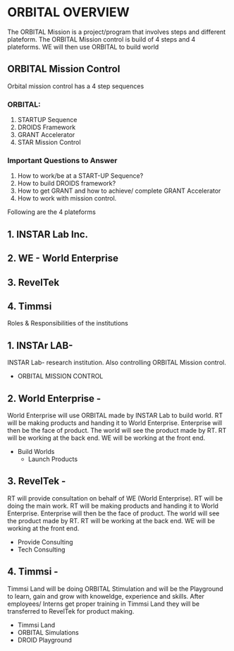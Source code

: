 # ORBITAL OVERVIEW 

The ORBITAL Mission is a project/program that involves steps and different plateform.
The ORBITAL Mission control is build of 4 steps and 4 plateforms. 
WE will then use ORBITAL to build world

## ORBITAL Mission Control
Orbital mission control has a 4 step sequences
 
### ORBITAL:
1. STARTUP Sequence
2. DROIDS Framework
3. GRANT Accelerator
4. STAR Mission Control

### Important Questions to Answer
1. How to work/be at a START-UP Sequence? 
2. How to build DROIDS framework?
3. How to get GRANT and how to achieve/ complete GRANT Accelerator
4. How to work with mission control. 


Following are the 4 plateforms

## 1. INSTAR Lab Inc.
## 2. WE - World Enterprise 
## 3. RevelTek
## 4. Timmsi 

Roles & Responsibilities of the institutions 

## 1. INSTAr LAB- 
INSTAR Lab- research institution. Also controlling ORBITAL Mission control. 
   * ORBITAL MISSION CONTROL
   
## 2. World Enterprise -
World Enterprise will use ORBITAL made by INSTAR Lab to build world. RT will be making products and handing it to World Enterprise. Enterprise will then be the face of product. The world will see the product made by RT. RT will be working at the back end. WE will be working at the front end.
   * Build Worlds
     * Launch Products

## 3. RevelTek -
RT will provide consultation on behalf of WE (World Enterprise). RT will be doing the main work. RT will be making products and handing it to World Enterprise. Enterprise will then be the face of product. The world will see the product made by RT. RT will be working at the back end. WE will be working at the front end. 
   * Provide Consulting
   * Tech Consulting

## 4. Timmsi -
Timmsi Land will be doing ORBITAL Stimulation and will be the Playground to learn, gain and grow with knoweldge, experience and skills. After employees/ Interns get proper training in Timmsi Land they will be transferred to RevelTek for product making. 
   * Timmsi Land
   * ORBITAL Simulations
   * DROID Playground







